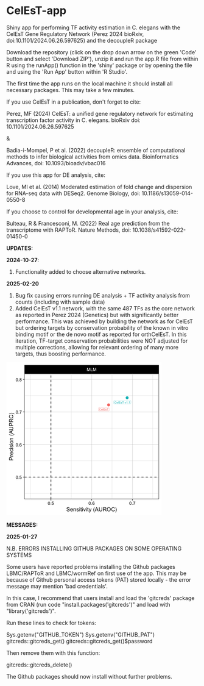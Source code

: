 # CelEsT-app
Shiny app for performing TF activity estimation in C. elegans with the CelEsT Gene Regulatory Network (Perez 2024 bioRxiv, doi:10.1101/2024.06.26.597625) and the decoupleR package

Download the repository (click on the drop down arrow on the green 'Code' button and select 'Download ZIP'), unzip it and run the app.R file from within R using the runApp() function in the 'shiny' package or by opening the file and using the 'Run App' button within 'R Studio'.

The first time the app runs on the local machine it should install all necessary packages. This may take a few minutes.

If you use CelEsT in a publication, don't forget to cite:

Perez, MF (2024) CelEsT: a unified gene regulatory network for estimating transcription factor activity in C. elegans. bioRxiv doi: 10.1101/2024.06.26.597625

& 

Badia-i-Mompel, P et al. (2022) decoupleR: ensemble of computational methods to infer biological activities from omics data. Bioinformatics Advances, doi: 10.1093/bioadv/vbac016 


If you use this app for DE analysis, cite:

Love, MI et al. (2014) Moderated estimation of fold change and dispersion for RNA-seq data with DESeq2. Genome Biology, doi: 10.1186/s13059-014-0550-8


If you choose to control for developmental age in your analysis, cite:

Bulteau, R & Francesconi, M. (2022) Real age prediction from the transcriptome with RAPToR. Nature Methods, doi: 10.1038/s41592-022-01450-0

**UPDATES:**

**2024-10-27**: 

1) Functionality added to choose alternative networks.

**2025-02-20**

1) Bug fix causing errors running DE analysis + TF activity analysis from counts (including with sample data)
2) Added CelEsT v1.1 network, with the same 487 TFs as the core network as reported in Perez 2024 (Genetics) but with significantly better performance. This was achieved by building the network as for CelEsT but ordering targets by conservation probability of the known in vitro binding motif or the de novo motif as reported for orthCelEsT. In this iteration, TF-target conservation probabilities were NOT adjusted for multiple corrections, allowing for relevant ordering of many more targets, thus boosting performance.

![](www/CelEsTv1.1.png)

**MESSAGES:**

**2025-01-27**

N.B. ERRORS INSTALLING GITHUB PACKAGES ON SOME OPERATING SYSTEMS

Some users have reported problems installing the Github packages LBMC/RAPToR and LBMC/wormRef on first use of the app. This may be because of Github personal access tokens (PAT) stored locally - the error message may mention 'bad credentials'.

In this case, I recommend that users install and load the 'gitcreds' package from CRAN (run code "install.packages('gitcreds')" and load with "library('gitcreds')". 

Run these lines to check for tokens:

Sys.getenv("GITHUB_TOKEN")
Sys.getenv("GITHUB_PAT")
gitcreds::gitcreds_get()
gitcreds::gitcreds_get()$password

Then remove them with this function:

gitcreds::gitcreds_delete()

The Github packages should now install without further problems.

 

